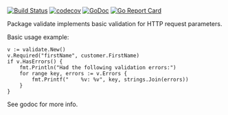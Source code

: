 [![Build Status](https://travis-ci.org/Teamwork/validate.svg?branch=master)](https://travis-ci.org/Teamwork/validate)
[![codecov](https://codecov.io/gh/Teamwork/validate/branch/master/graph/badge.svg?token=n0k8YjbQOL)](https://codecov.io/gh/Teamwork/validate)
[![GoDoc](https://godoc.org/github.com/Teamwork/validate?status.svg)](https://godoc.org/github.com/Teamwork/validate)
[![Go Report Card](https://goreportcard.com/badge/github.com/Teamwork/validate)](https://goreportcard.com/report/github.com/Teamwork/validate)

Package validate implements basic validation for HTTP request parameters.

Basic usage example:

	v := validate.New()
	v.Required("firstName", customer.FirstName)
	if v.HasErrors() {
		fmt.Println("Had the following validation errors:")
		for range key, errors := v.Errors {
			fmt.Printf("    %v: %v", key, strings.Join(errors))
		}
	}

See godoc for more info.
